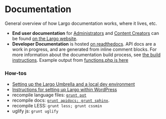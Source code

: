# Documentation

General overview of how Largo documentation works, where it lives, etc.

- **End user documentation** for [Administrators](https://largo.inn.org/guides/administrators/) and [Content Creators](https://largo.inn.org/guides/authors/) can be found [on the Largo website](https://largo.inn.org/guides/).
- **Developer Documentation** is hosted [on readthedocs](http://largo.readthedocs.io/). API docs are a work in progress, and are generated from inline comment blocks. For more information about the documentation build process, see [the build instructions](https://github.com/INN/Largo/tree/master/docs#autogenerated-php-docblocks). Example output from [functions.php is here](https://largo.readthedocs.io/api/functions.html)

### How-tos

- [Setting up the Largo Umbrella and a local dev environment](/staffing/onboarding/largo-umbrella-setup.md)
- [Instructions for setting up Largo within WordPress](https://largo.readthedocs.org/users/download.html)
- recompile language files: [`grunt pot`](https://largo.readthedocs.org/developers/fordevelopers.html#technical-notes)
- recompile docs: [`grunt apidocs; grunt sphinx`](https://github.com/INN/Largo/tree/master/docs#autogenerated-php-docblocks).
- recompile LESS: `grunt less; grunt cssmin`
- uglify js: `grunt uglify`